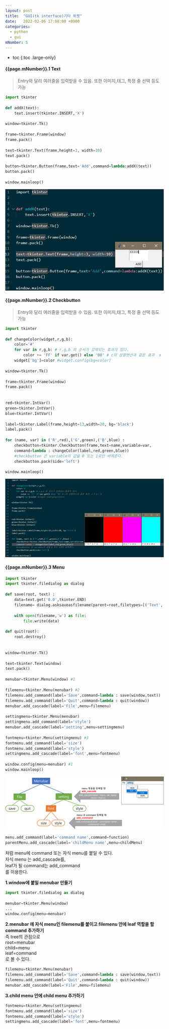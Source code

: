 ```yaml
---
layout: post
title:  "GUI(tk interface)기타 위젯"
date:   2022-02-06 17:08:00 +0900
categories: 
  - python
  - gui
mNumber: 5
---
```


* toc
{:toc .large-only}

#### {{page.mNumber}}.1 Text
> Entry와 달리 여러줄을 입력받을 수 있음. 또한 이미지,태그, 특정 줄 선택 등도 가능

```python
import tkinter

def addX(text):
    text.insert(tkinter.INSERT,'X')

window=tkinter.Tk()

frame=tkinter.Frame(window)
frame.pack()

text=tkinter.Text(frame,height=3, width=10)
text.pack()

button=tkinter.Button(frame,text='Add',command=lambda:addX(text))
button.pack()

window.mainloop()
```

<img src='/assets/img/python/grammer/python GUI(tk interface)widget01.text.PNG'>

#### {{page.mNumber}}.2 Checkbutton
> Entry와 달리 여러줄을 입력받을 수 있음. 또한 이미지,태그, 특정 줄 선택 등도 가능

```python
import tkinter

def changeColor(widget,r,g,b):
    color='#'
    for var in r,g,b: # r,g,b 의 순서가 강제되는 효과가 있다. 
        color += 'FF' if var.get() else '00' # c의 삼항연산과 같은 효과  x ? a : b
    widget['bg']=color #widget.config(bg=color)

window=tkinter.Tk()

frame=tkinter.Frame(window)
frame.pack()


red=tkinter.IntVar()
green=tkinter.IntVar()
blue=tkinter.IntVar()

label=tkinter.Label(frame,height=13,width=20, bg='black')
label.pack()

for (name, var) in ('R',red),('G',green),('B',blue) :
    checkbutton=tkinter.Checkbutton(frame,text=name,variable=var,
    command=lambda : changeColor(label,red,green,blue)) 
    #checkbutton 은 variable의 값을 0 또는 1로만 바꿔준다.
    checkbutton.pack(side='left')

window.mainloop()
```

<img src='/assets/img/python/grammer/python GUI(tk interface)widget02.Checkbutton.PNG'>

#### {{page.mNumber}}.3 Menu

```python
import tkinter
import tkinter.filedialog as dialog

def save(root, text) :
    data=text.get('0.0',tkinter.END)
    filename= dialog.asksaveasfilename(parent=root,filetypes=[('Text','*.txt')], title='Save as...')

    with open(filename,'w') as file:
        file.write(data)

def quit(root):
    root.destroy()


window=tkinter.Tk()

text=tkinter.Text(window)
text.pack()

menubar=tkinter.Menu(window) #1

filemenu=tkinter.Menu(menubar) #2
filemenu.add_command(label='Save',command=lambda : save(window,text))
filemenu.add_command(label='Quit',command=lambda : quit(window))
menubar.add_cascade(label='File',menu=filemenu)

settingmenu=tkinter.Menu(menubar) 
settingmenu.add_command(label='style')
menubar.add_cascade(label='setting',menu=settingmenu)

fontmenu=tkinter.Menu(settingmenu) #3
fontmenu.add_command(label='size')
fontmenu.add_command(label='style')
settingmenu.add_cascade(label='font',menu=fontmenu)

window.config(menu=menubar) #1
window.mainloop()
```

<img src='/assets/img/python/grammer/python GUI(tk interface)widget03.Menu.PNG'>

>
```python
menu.add_command(label='command name',command=function)
parentMenu.add_cascade(label='childMenu name',menu=childMenu)
```
처럼 menu에 command 또는 자식 menu를 붙일 수 있다.
<br/> 자식 menu 는 add_cascade를,
<br/> leaf가 될 command는 add_command
<br/> 를 이용한다.

__1.window에 붙일 menubar 만들기__

```python
import tkinter.filedialog as dialog

menubar=tkinter.Menu(window)
...
window.config(menu=menubar)
```

__2.menubar 에 자식 menu인 filemenu를 붙이고 filemenu 안에 leaf 역할을 할 command 추가하기__
<br/>즉 tree의 관점으로
<br/>root=menubar
<br/>child=menu
<br/>leaf=command
<br/>로 볼 수 있다.

```python
filemenu=tkinter.Menu(menubar)
filemenu.add_command(label='Save',command=lambda : save(window,text))
filemenu.add_command(label='Quit',command=lambda : quit(window))
menubar.add_cascade(label='File',menu=filemenu)
```

__3.child menu 안에 child menu 추가하기__
```python
fontmenu=tkinter.Menu(settingmenu)
fontmenu.add_command(label='size')
fontmenu.add_command(label='style')
settingmenu.add_cascade(label='font',menu=fontmenu)
```


